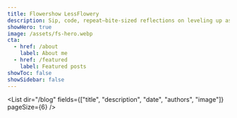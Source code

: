```yaml
---
title: Flowershow LessFlowery
description: Sip, code, repeat—bite-sized reflections on leveling up as a developer, each brewed alongside a fresh cup and a quick café review.
showHero: true
image: /assets/fs-hero.webp
cta:
  - href: /about
    label: About me
  - href: /featured
    label: Featured posts
showToc: false
showSidebar: false
---
```


<List 
  dir="/blog"
  fields={["title", "description", "date", "authors", "image"]}
  pageSize={6}
/>
